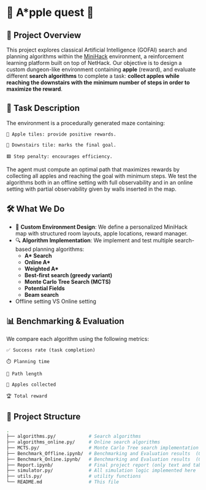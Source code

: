 # 🍎 A*pple quest 🍎

## 🎯 Project Overview

This project explores classical Artificial Intelligence (GOFAI) search and planning algorithms within the [MiniHack](https://minihack.readthedocs.io/en/latest/) environment, a reinforcement learning platform built on top of NetHack. 
Our objective is to design a custom dungeon-like environment containing **apple** (reward), and evaluate different **search algorithms** to complete a task: **collect apples while reaching the downstairs with the minimum number of steps in order to maximize the reward**.

## 🧪 Task Description

The environment is a procedurally generated maze containing:

    🍎 Apple tiles: provide positive rewards.

    🔽 Downstairs tile: marks the final goal.

    🟥 Step penalty: encourages efficiency.

The agent must compute an optimal path that maximizes rewards by collecting all apples and reaching the goal with minimum steps.
We test the algorithms both in an offline setting with full observability and in an online setting with partial observability given by walls inserted in the map.  

## 🛠️ What We Do

- 🔧 **Custom Environment Design**: We define a personalized MiniHack map with structured room layouts, apple locations, reward manager.
- 🔍 **Algorithm Implementation**: We implement and test multiple search-based planning algorithms:
  - **A\* Search**
  - **Online A\***
  - **Weighted A\***
  - **Best-first search (greedy variant)**
  - **Monte Carlo Tree Search (MCTS)**
  - **Potential Fields**
  - **Beam search**
- Offline setting VS Online setting

## 📊 Benchmarking & Evaluation

We compare each algorithm using the following metrics:

    ✅ Success rate (task completion)

    ⏱️ Planning time

    🧭 Path length

    🍎 Apples collected

    🏆 Total reward
    
## 📁 Project Structure

```bash
.
├── algorithms.py/            # Search algorithms 
├── algorithms_online.py/     # Online search algorithms
├── MCTS.py/                  # Monte Carlo Tree search implementation 
├── Benchmark_Offline.ipynb/  # Benchmarking and Evaluation results  (Offline setting)
├── Benchmark_Online.ipynb/   # Benchmarking and Evaluation results  (Online setting) 
├── Report.ipynb/             # Final project report (only text and tables of results)
├── simulator.py/             # All simulation logic implemented here
├── utils.py/                 # utility functions
└── README.md                 # This file
